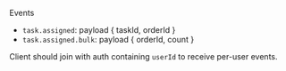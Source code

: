 Events
- `task.assigned`: payload { taskId, orderId }
- `task.assigned.bulk`: payload { orderId, count }

Client should join with auth containing `userId` to receive per-user events.
